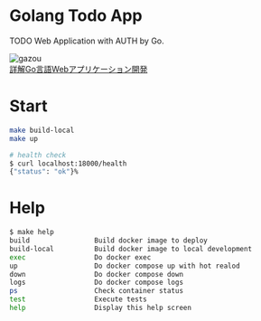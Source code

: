 # Golang Todo App
TODO Web Application with AUTH by Go.


![gazou](http://books.google.com/books/content?id=bgQyzwEACAAJ&printsec=frontcover&img=1&zoom=1&source=gbs_api.jpg)  
[詳解Go言語Webアプリケーション開発](https://www.amazon.co.jp/dp/4863543727)

# Start

```sh
make build-local
make up

# health check
$ curl localhost:18000/health
{"status": "ok"}%
```

# Help

```sh
$ make help
build                Build docker image to deploy
build-local          Build docker image to local development
exec                 Do docker exec
up                   Do docker compose up with hot realod
down                 Do docker compose down
logs                 Do docker compose logs
ps                   Check container status
test                 Execute tests
help                 Display this help screen
```
